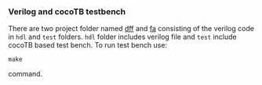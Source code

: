 ### Verilog and cocoTB testbench
There are two project folder named [dff](https://github.com/midiareshadi/Chisels/tree/main/generated/dff) and [fa](https://github.com/midiareshadi/Chisels/tree/main/generated/fa) consisting of the verilog code in `hdl` and `test` folders. `hdl` folder includes verilog file and `test` include cocoTB based test bench. To run test bench use:

```make```

command. 